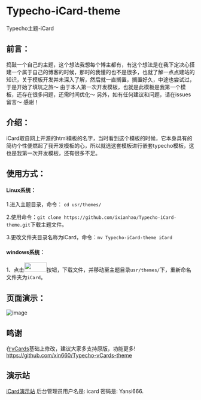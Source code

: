 # Typecho-iCard-theme
Typecho主题-iCard
## 前言：
捣鼓一个自己的主题，这个想法我想每个博主都有，有这个想法是在我下定决心搭建一个属于自己的博客的时候，那时的我懂的也不是很多，也就了解一点点建站的知识，关于模板开发并未深入了解，然后就一直搁置，搁置好久，中途也尝试过，于是开始了填坑之旅～ 由于本人第一次开发模板，也就是此模板是我第一个模板，还存在很多问题，还需时间优化～ 另外，如有任何建议和问题，请在issues留言～ 感谢！

## 介绍：
iCard取自网上开源的html模板的名字，当时看到这个模板的时候，它本身具有的简约个性便燃起了我开发模板的心，所以就选这套模板进行嵌套typecho模板，这也是我第一次开发模板，还有很多不足。

## 使用方式：
#### Linux系统：

1.进入主题目录，命令： `cd usr/themes/` 

2.使用命令：`git clone https://github.com/ixianhao/Typecho-iCard-theme.git`下载主题文件。

3.更改文件夹目录名称为iCard，命令：`mv Typecho-iCard-theme iCard`

#### windows系统：

1、点击<img src="https://user-images.githubusercontent.com/42532653/270278389-9e4efa38-90f5-4fee-9dc4-ddd6da91f795.png" style="width: 60px; height: 25px;">按钮，下载文件，并移动至主题目录`usr/themes/`下，重新命名文件夹为`iCard`。

## 页面演示：
![image](https://github.com/ixianhao/Typecho-iCard-theme/assets/42532653/85759b4f-5ad8-4ecc-83c4-41d78350f93d)

## 鸣谢
在[vCards](https://github.com/xin660/Typecho-vCards-theme)基础上修改，建议大家多支持原版，功能更多!  
https://github.com/xin660/Typecho-vCards-theme

## 演示站
[iCard演示站](https://icard.dy.lc)
后台管理员用户名是: icard
密码是: Yansi666.
